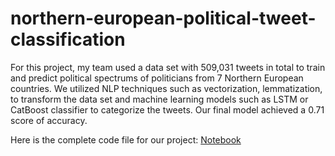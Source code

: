 # northern-european-political-tweet-classification
For this project, my team used a data set with 509,031 tweets in total to train and predict political spectrums of politicians from 7 Northern European countries. We utilized NLP techniques such as vectorization, lemmatization, to transform the data set and machine learning models such as LSTM or CatBoost classifier to categorize the tweets. Our final model achieved a 0.71 score of accuracy.

Here is the complete code file for our project: [Notebook](https://github.com/hvu76/northern-european-political-tweet-classification/blob/main/dsc483_mini_combined%20final.ipynb)
